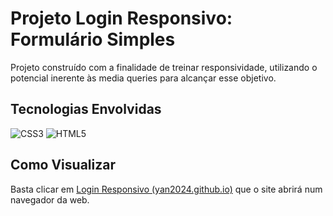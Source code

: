 # Projeto Login Responsivo: Formulário Simples
Projeto construído com a finalidade de treinar responsividade, utilizando o potencial inerente às media queries para alcançar esse objetivo.

## Tecnologias Envolvidas
![CSS3](https://img.shields.io/badge/CSS3-fff?style=for-the-badge&logo=css3&logoColor=264CE4)
![HTML5](https://img.shields.io/badge/HTML5-fff?style=for-the-badge&logo=html5)

## Como Visualizar
Basta clicar em [Login Responsivo (yan2024.github.io)](https://yan2024.github.io/login-responsivo/) que o site abrirá num navegador da web.
